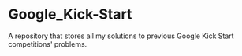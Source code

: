 # Google_Kick-Start
A repository that stores all my solutions to previous Google Kick Start competitions' problems.
